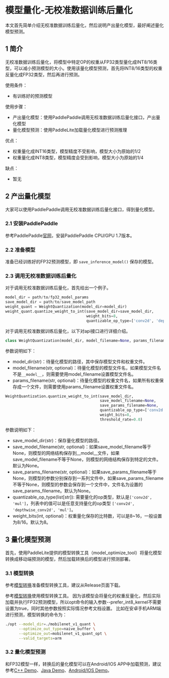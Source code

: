 # 模型量化-无校准数据训练后量化

本文首先简单介绍无校准数据训练后量化，然后说明产出量化模型，最好阐述量化模型预测。

## 1 简介

无校准数据训练后量化，将模型中特定OP的权重从FP32类型量化成INT8/16类型，可以减小预测模型的大小。使用该量化模型预测，首先将INT8/16类型的权重反量化成FP32类型，然后再进行预测。

使用条件：
* 有训练好的预测模型

使用步骤：
* 产出量化模型：使用PaddlePaddle调用无校准数据训练后量化接口，产出量化模型
* 量化模型预测：使用PaddleLite加载量化模型进行预测推理

优点：
* 权重量化成INT16类型，模型精度不受影响，模型大小为原始的1/2
* 权重量化成INT8类型，模型精度会受到影响，模型大小为原始的1/4

缺点：
* 暂无

## 2 产出量化模型

大家可以使用PaddlePaddle调用无校准数据训练后量化接口，得到量化模型。

### 2.1 安装PaddlePaddle

参考PaddlePaddle[官网](https://www.paddlepaddle.org.cn/install/quick)，安装PaddlePaddle CPU/GPU 1.7版本。

### 2.2 准备模型

准备已经训练好的FP32预测模型，即 `save_inference_model()` 保存的模型。

### 2.3 调用无校准数据训练后量化

对于调用无校准数据训练后量化，首先给出一个例子。

```python
model_dir = path/to/fp32_model_params
save_model_dir = path/to/save_model_path
weight_quant = WeightQuantization(model_dir=model_dir)
weight_quant.quantize_weight_to_int(save_model_dir=save_model_dir,
                                    weight_bits=8,
                                    quantizable_op_type=['conv2d', 'depthwise_conv2d', 'mul'])
```

对于调用无校准数据训练后量化，以下对api接口进行详细介绍。

```python
class WeightQuantization(model_dir, model_filename=None, params_filename=None)
```
参数说明如下：
* model_dir(str)：待量化模型的路径，其中保存模型文件和权重文件。
* model_filename(str, optional)：待量化模型的模型文件名，如果模型文件名不是`__model__`，则需要使用model_filename设置模型文件名。
* params_filename(str, optional)：待量化模型的权重文件名，如果所有权重保存成一个文件，则需要使用params_filename设置权重文件名。

```python
WeightQuantization.quantize_weight_to_int(save_model_dir,
                                          save_model_filename=None,
                                          save_params_filename=None,
                                          quantizable_op_type=['conv2d', 'mul'],
                                          weight_bits=8,
                                          threshold_rate=0.0)
```
参数说明如下：
* save_model_dir(str)：保存量化模型的路径。
* save_model_filename(str, optional)：如果save_model_filename等于None，则模型的网络结构保存到__model__文件，如果save_model_filename不等于None，则模型的网络结构保存到特定的文件。默认为None。
* save_params_filename(str, optional)：如果save_params_filename等于None，则模型的参数分别保存到一系列文件中，如果save_params_filename不等于None，则模型的参数会保存到一个文件中，文件名为设置的save_params_filename。默认为None。
* quantizable_op_type(list[str]): 需要量化的op类型，默认是`['conv2d', 'mul']`，列表中的值可以是任意支持量化的op类型 `['conv2d', 'depthwise_conv2d', 'mul']`。
* weight_bits(int, optional)：权重量化保存的比特数，可以是8~16，一般设置为8/16。默认为8。


## 3 量化模型预测

首先，使用PaddleLite提供的模型转换工具（model_optimize_tool）将量化模型转换成移动端预测的模型，然后加载转换后的模型进行预测部署。

### 3.1 模型转换

参考[模型转换](../user_guides/model_optimize_tool)准备模型转换工具，建议从Release页面下载。

参考[模型转换](../user_guides/model_optimize_tool)使用模型转换工具。
因为该模型会将量化的权重反量化，然后实际加载并执行FP32预测模型，所以opt命令的输入参数--prefer_int8_kernel不需要设置为true，同时其他参数按照实际情况参考文档设置。
比如在安卓手机ARM端进行预测，模型转换的命令为：
```bash
./opt --model_dir=./mobilenet_v1_quant \
      --optimize_out_type=naive_buffer \
      --optimize_out=mobilenet_v1_quant_opt \
      --valid_targets=arm
```

### 3.2 量化模型预测

和FP32模型一样，转换后的量化模型可以在Android/IOS APP中加载预测，建议参考[C++ Demo](../user_guides/cpp_demo)、[Java Demo](../user_guides/java_demo)、[Android/IOS Demo](../user_guides/android_ios_app_demo)。

